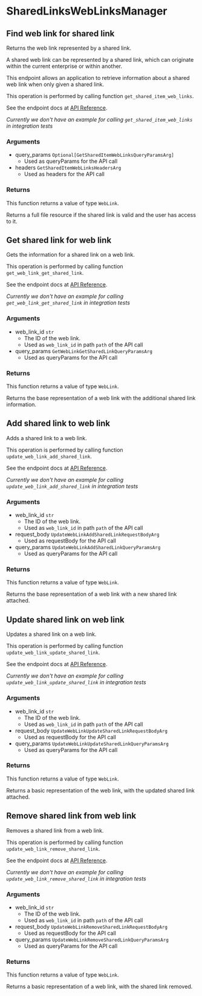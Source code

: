 # SharedLinksWebLinksManager

## Find web link for shared link

Returns the web link represented by a shared link.

A shared web link can be represented by a shared link,
which can originate within the current enterprise or within another.

This endpoint allows an application to retrieve information about a
shared web link when only given a shared link.

This operation is performed by calling function `get_shared_item_web_links`.

See the endpoint docs at
[API Reference](https://developer.box.com/reference/get-shared-items-web-links/).

*Currently we don't have an example for calling `get_shared_item_web_links` in integration tests*

### Arguments

- query_params `Optional[GetSharedItemWebLinksQueryParamsArg]`
  - Used as queryParams for the API call
- headers `GetSharedItemWebLinksHeadersArg`
  - Used as headers for the API call


### Returns

This function returns a value of type `WebLink`.

Returns a full file resource if the shared link is valid and
the user has access to it.


## Get shared link for web link

Gets the information for a shared link on a web link.

This operation is performed by calling function `get_web_link_get_shared_link`.

See the endpoint docs at
[API Reference](https://developer.box.com/reference/get-web-links-id-get-shared-link/).

*Currently we don't have an example for calling `get_web_link_get_shared_link` in integration tests*

### Arguments

- web_link_id `str`
  - The ID of the web link.
  - Used as `web_link_id` in path `path` of the API call
- query_params `GetWebLinkGetSharedLinkQueryParamsArg`
  - Used as queryParams for the API call


### Returns

This function returns a value of type `WebLink`.

Returns the base representation of a web link with the
additional shared link information.


## Add shared link to web link

Adds a shared link to a web link.

This operation is performed by calling function `update_web_link_add_shared_link`.

See the endpoint docs at
[API Reference](https://developer.box.com/reference/put-web-links-id-add-shared-link/).

*Currently we don't have an example for calling `update_web_link_add_shared_link` in integration tests*

### Arguments

- web_link_id `str`
  - The ID of the web link.
  - Used as `web_link_id` in path `path` of the API call
- request_body `UpdateWebLinkAddSharedLinkRequestBodyArg`
  - Used as requestBody for the API call
- query_params `UpdateWebLinkAddSharedLinkQueryParamsArg`
  - Used as queryParams for the API call


### Returns

This function returns a value of type `WebLink`.

Returns the base representation of a web link with a new shared
link attached.


## Update shared link on web link

Updates a shared link on a web link.

This operation is performed by calling function `update_web_link_update_shared_link`.

See the endpoint docs at
[API Reference](https://developer.box.com/reference/put-web-links-id-update-shared-link/).

*Currently we don't have an example for calling `update_web_link_update_shared_link` in integration tests*

### Arguments

- web_link_id `str`
  - The ID of the web link.
  - Used as `web_link_id` in path `path` of the API call
- request_body `UpdateWebLinkUpdateSharedLinkRequestBodyArg`
  - Used as requestBody for the API call
- query_params `UpdateWebLinkUpdateSharedLinkQueryParamsArg`
  - Used as queryParams for the API call


### Returns

This function returns a value of type `WebLink`.

Returns a basic representation of the web link, with the updated shared
link attached.


## Remove shared link from web link

Removes a shared link from a web link.

This operation is performed by calling function `update_web_link_remove_shared_link`.

See the endpoint docs at
[API Reference](https://developer.box.com/reference/put-web-links-id-remove-shared-link/).

*Currently we don't have an example for calling `update_web_link_remove_shared_link` in integration tests*

### Arguments

- web_link_id `str`
  - The ID of the web link.
  - Used as `web_link_id` in path `path` of the API call
- request_body `UpdateWebLinkRemoveSharedLinkRequestBodyArg`
  - Used as requestBody for the API call
- query_params `UpdateWebLinkRemoveSharedLinkQueryParamsArg`
  - Used as queryParams for the API call


### Returns

This function returns a value of type `WebLink`.

Returns a basic representation of a web link, with the
shared link removed.


